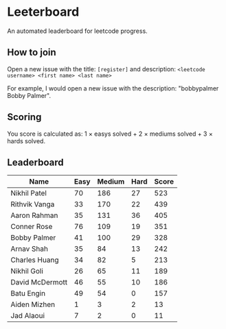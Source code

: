# Leeterboard

An automated leaderboard for leetcode progress.

## How to join

Open a new issue with the title: `[register]` and description:
`<leetcode username> <first name> <last name>`

For example, I would open a new issue with the description: "bobbypalmer Bobby Palmer".

## Scoring

You score is calculated as:
1 $\times$ easys solved + 2 $\times$ mediums solved + 3 $\times$ hards solved.

## Leaderboard
| Name | Easy | Medium | Hard | Score |
| --- | --- | --- | --- | --- |
| Nikhil Patel | 70 | 186 | 27 | 523 |
| Rithvik Vanga | 33 | 170 | 22 | 439 |
| Aaron Rahman | 35 | 131 | 36 | 405 |
| Conner Rose | 76 | 109 | 19 | 351 |
| Bobby Palmer | 41 | 100 | 29 | 328 |
| Arnav Shah | 35 | 84 | 13 | 242 |
| Charles Huang | 34 | 82 | 5 | 213 |
| Nikhil Goli | 26 | 65 | 11 | 189 |
| David McDermott | 46 | 55 | 10 | 186 |
| Batu Engin | 49 | 54 | 0 | 157 |
| Aiden Mizhen | 1 | 3 | 2 | 13 |
| Jad Alaoui | 7 | 2 | 0 | 11 |
